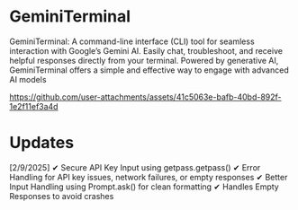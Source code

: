 # GeminiTerminal
GeminiTerminal: A command-line interface (CLI) tool for seamless interaction with Google’s Gemini AI. Easily chat, troubleshoot, and receive helpful responses directly from your terminal. Powered by generative AI, GeminiTerminal offers a simple and effective way to engage with advanced AI models



https://github.com/user-attachments/assets/41c5063e-bafb-40bd-892f-1e2f11ef3a4d

# Updates
[2/9/2025] 
✔ Secure API Key Input using getpass.getpass()
✔ Error Handling for API key issues, network failures, or empty responses
✔ Better Input Handling using Prompt.ask() for clean formatting
✔ Handles Empty Responses to avoid crashes
